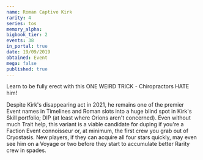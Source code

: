 ```yaml
---
name: Roman Captive Kirk
rarity: 4
series: tos
memory_alpha:
bigbook_tier: 2
events: 38
in_portal: true
date: 19/09/2019
obtained: Event
mega: false
published: true
---
```


Learn to be fully erect with this ONE WEIRD TRICK - Chiropractors HATE him!

Despite Kirk's disappearing act in 2021, he remains one of the premier Event names in Timelines and Roman slots into a huge blind spot in Kirk's Skill portfolio; DIP (at least where Orions aren't concerned). Even without much Trait help, this variant is a viable candidate for duping if you're a Faction Event connoisseur or, at minimum, the first crew you grab out of Cryostasis. New players, if they can acquire all four stars quickly, may even see him on a Voyage or two before they start to accumulate better Rarity crew in spades.
